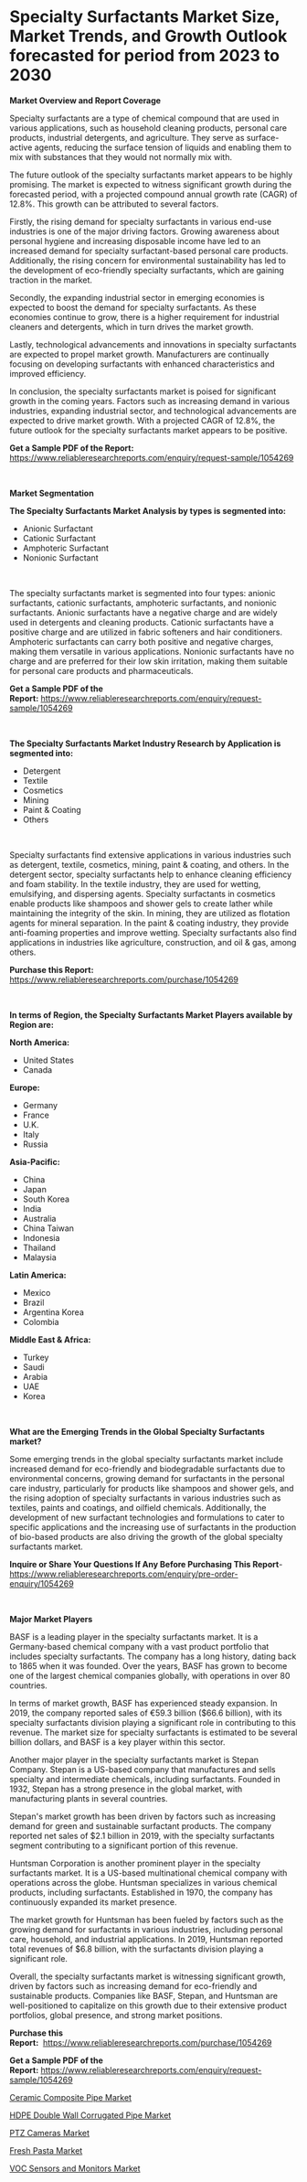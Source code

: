 <p><h1>Specialty Surfactants Market Size, Market Trends, and Growth Outlook forecasted for period from 2023 to 2030</h1></p><p><strong>Market Overview and Report Coverage</strong></p>
<p><p>Specialty surfactants are a type of chemical compound that are used in various applications, such as household cleaning products, personal care products, industrial detergents, and agriculture. They serve as surface-active agents, reducing the surface tension of liquids and enabling them to mix with substances that they would not normally mix with.</p><p>The future outlook of the specialty surfactants market appears to be highly promising. The market is expected to witness significant growth during the forecasted period, with a projected compound annual growth rate (CAGR) of 12.8%. This growth can be attributed to several factors.</p><p>Firstly, the rising demand for specialty surfactants in various end-use industries is one of the major driving factors. Growing awareness about personal hygiene and increasing disposable income have led to an increased demand for specialty surfactant-based personal care products. Additionally, the rising concern for environmental sustainability has led to the development of eco-friendly specialty surfactants, which are gaining traction in the market.</p><p>Secondly, the expanding industrial sector in emerging economies is expected to boost the demand for specialty surfactants. As these economies continue to grow, there is a higher requirement for industrial cleaners and detergents, which in turn drives the market growth.</p><p>Lastly, technological advancements and innovations in specialty surfactants are expected to propel market growth. Manufacturers are continually focusing on developing surfactants with enhanced characteristics and improved efficiency.</p><p>In conclusion, the specialty surfactants market is poised for significant growth in the coming years. Factors such as increasing demand in various industries, expanding industrial sector, and technological advancements are expected to drive market growth. With a projected CAGR of 12.8%, the future outlook for the specialty surfactants market appears to be positive.</p></p>
<p><strong>Get a Sample PDF of the Report:</strong> <a href="https://www.reliableresearchreports.com/enquiry/request-sample/1054269">https://www.reliableresearchreports.com/enquiry/request-sample/1054269</a></p>
<p>&nbsp;</p>
<p><strong>Market Segmentation</strong></p>
<p><strong>The Specialty Surfactants Market Analysis by types is segmented into:</strong></p>
<p><ul><li>Anionic Surfactant</li><li>Cationic Surfactant</li><li>Amphoteric Surfactant</li><li>Nonionic Surfactant</li></ul></p>
<p>&nbsp;</p>
<p><p>The specialty surfactants market is segmented into four types: anionic surfactants, cationic surfactants, amphoteric surfactants, and nonionic surfactants. Anionic surfactants have a negative charge and are widely used in detergents and cleaning products. Cationic surfactants have a positive charge and are utilized in fabric softeners and hair conditioners. Amphoteric surfactants can carry both positive and negative charges, making them versatile in various applications. Nonionic surfactants have no charge and are preferred for their low skin irritation, making them suitable for personal care products and pharmaceuticals.</p></p>
<p><strong>Get a Sample PDF of the Report:</strong>&nbsp;<a href="https://www.reliableresearchreports.com/enquiry/request-sample/1054269">https://www.reliableresearchreports.com/enquiry/request-sample/1054269</a></p>
<p>&nbsp;</p>
<p><strong>The Specialty Surfactants Market Industry Research by Application is segmented into:</strong></p>
<p><ul><li>Detergent</li><li>Textile</li><li>Cosmetics</li><li>Mining</li><li>Paint & Coating</li><li>Others</li></ul></p>
<p>&nbsp;</p>
<p><p>Specialty surfactants find extensive applications in various industries such as detergent, textile, cosmetics, mining, paint & coating, and others. In the detergent sector, specialty surfactants help to enhance cleaning efficiency and foam stability. In the textile industry, they are used for wetting, emulsifying, and dispersing agents. Specialty surfactants in cosmetics enable products like shampoos and shower gels to create lather while maintaining the integrity of the skin. In mining, they are utilized as flotation agents for mineral separation. In the paint & coating industry, they provide anti-foaming properties and improve wetting. Specialty surfactants also find applications in industries like agriculture, construction, and oil & gas, among others.</p></p>
<p><strong>Purchase this Report:</strong>&nbsp; <a href="https://www.reliableresearchreports.com/purchase/1054269">https://www.reliableresearchreports.com/purchase/1054269</a></p>
<p>&nbsp;</p>
<p><strong>In terms of Region, the Specialty Surfactants Market Players available by Region are:</strong></p>
<p>
    <p> <strong> North America: </strong>
        <ul>
            <li>United States</li>
            <li>Canada</li>
        </ul>
        </p> 
    <p> <strong> Europe: </strong>
        <ul>
            <li>Germany</li>
            <li>France</li>
            <li>U.K.</li>
            <li>Italy</li>
            <li>Russia</li>
        </ul>
        </p> 
    <p> <strong> Asia-Pacific: </strong>
        <ul>
            <li>China</li>
            <li>Japan</li>
            <li>South Korea</li>
            <li>India</li>
            <li>Australia</li>
            <li>China Taiwan</li>
            <li>Indonesia</li>
            <li>Thailand</li>
            <li>Malaysia</li>
        </ul>
        </p> 
    <p> <strong> Latin America: </strong>
        <ul>
            <li>Mexico</li>
            <li>Brazil</li>
            <li>Argentina Korea</li>
            <li>Colombia</li>
        </ul>
        </p> 
    <p> <strong> Middle East & Africa: </strong>
        <ul>
            <li>Turkey</li>
            <li>Saudi</li>
            <li>Arabia</li>
            <li>UAE</li>
            <li>Korea</li>
        </ul>
    </p>
    </p>
<p>&nbsp;</p>
<p><strong>What are the Emerging Trends in the Global Specialty Surfactants market?</strong></p>
<p><p>Some emerging trends in the global specialty surfactants market include increased demand for eco-friendly and biodegradable surfactants due to environmental concerns, growing demand for surfactants in the personal care industry, particularly for products like shampoos and shower gels, and the rising adoption of specialty surfactants in various industries such as textiles, paints and coatings, and oilfield chemicals. Additionally, the development of new surfactant technologies and formulations to cater to specific applications and the increasing use of surfactants in the production of bio-based products are also driving the growth of the global specialty surfactants market.</p></p>
<p><strong>Inquire or Share Your Questions If Any Before Purchasing This Report</strong>- <a href="https://www.reliableresearchreports.com/enquiry/pre-order-enquiry/1054269">https://www.reliableresearchreports.com/enquiry/pre-order-enquiry/1054269</a></p>
<p>&nbsp;</p>
<p><strong>Major Market Players</strong></p>
<p><p>BASF is a leading player in the specialty surfactants market. It is a Germany-based chemical company with a vast product portfolio that includes specialty surfactants. The company has a long history, dating back to 1865 when it was founded. Over the years, BASF has grown to become one of the largest chemical companies globally, with operations in over 80 countries. </p><p>In terms of market growth, BASF has experienced steady expansion. In 2019, the company reported sales of €59.3 billion ($66.6 billion), with its specialty surfactants division playing a significant role in contributing to this revenue. The market size for specialty surfactants is estimated to be several billion dollars, and BASF is a key player within this sector.</p><p>Another major player in the specialty surfactants market is Stepan Company. Stepan is a US-based company that manufactures and sells specialty and intermediate chemicals, including surfactants. Founded in 1932, Stepan has a strong presence in the global market, with manufacturing plants in several countries.</p><p>Stepan's market growth has been driven by factors such as increasing demand for green and sustainable surfactant products. The company reported net sales of $2.1 billion in 2019, with the specialty surfactants segment contributing to a significant portion of this revenue.</p><p>Huntsman Corporation is another prominent player in the specialty surfactants market. It is a US-based multinational chemical company with operations across the globe. Huntsman specializes in various chemical products, including surfactants. Established in 1970, the company has continuously expanded its market presence.</p><p>The market growth for Huntsman has been fueled by factors such as the growing demand for surfactants in various industries, including personal care, household, and industrial applications. In 2019, Huntsman reported total revenues of $6.8 billion, with the surfactants division playing a significant role.</p><p>Overall, the specialty surfactants market is witnessing significant growth, driven by factors such as increasing demand for eco-friendly and sustainable products. Companies like BASF, Stepan, and Huntsman are well-positioned to capitalize on this growth due to their extensive product portfolios, global presence, and strong market positions.</p></p>
<p><strong>Purchase this Report:</strong>&nbsp;&nbsp;<a href="https://www.reliableresearchreports.com/purchase/1054269">https://www.reliableresearchreports.com/purchase/1054269</a></p>
<p></p>
<p><strong>Get a Sample PDF of the Report:</strong>&nbsp;<a href="https://www.reliableresearchreports.com/enquiry/request-sample/1054269">https://www.reliableresearchreports.com/enquiry/request-sample/1054269</a></p>
<p><p><a href="https://github.com/ambrozg/Market-Research-Report-List-1/blob/main/ceramic-composite-pipe-market.md">Ceramic Composite Pipe Market</a></p><p><a href="https://github.com/gshchiplitsov/Market-Research-Report-List-1/blob/main/hdpe-double-wall-corrugated-pipe-market.md">HDPE Double Wall Corrugated Pipe Market</a></p><p><a href="https://medium.com/@vallieemard78/ptz-cameras-market-analysis-and-sze-forecasted-for-period-from-2023-to-2030-a555b1f003bf">PTZ Cameras Market</a></p><p><a href="https://medium.com/@cullenblick/fresh-pasta-market-the-key-to-successful-business-strategy-forecast-till-2030-c7861918137a">Fresh Pasta Market</a></p><p><a href="https://medium.com/@marcoshoppe2023/voc-sensors-and-monitors-market-exploring-market-share-market-trends-and-future-growth-f393a52a7920">VOC Sensors and Monitors Market</a></p></p>